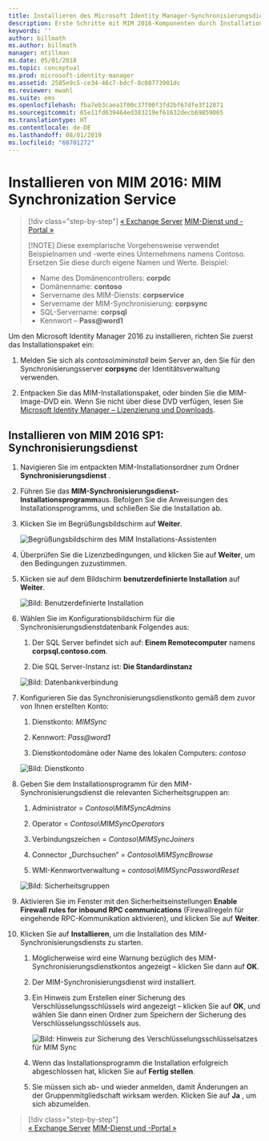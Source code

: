 ```yaml
---
title: Installieren des Microsoft Identity Manager-Synchronisierungsdiensts | Microsoft-Dokumentation
description: Erste Schritte mit MIM 2016-Komponenten durch Installation und Konfiguration von Synchronization Service
keywords: ''
author: billmath
ms.author: billmath
manager: mtillman
ms.date: 05/01/2018
ms.topic: conceptual
ms.prod: microsoft-identity-manager
ms.assetid: 2585e9c5-ce34-46c7-bdcf-8c08773901dc
ms.reviewer: mwahl
ms.suite: ems
ms.openlocfilehash: fba7eb3caea1f00c37f00f3fd2bf67dfe3f12871
ms.sourcegitcommit: 65e11fd639464ed383219ef61632decb69859065
ms.translationtype: HT
ms.contentlocale: de-DE
ms.lasthandoff: 08/01/2019
ms.locfileid: "68701272"
---
```

# <a name="install-mim-2016-mim-synchronization-service"></a>Installieren von MIM 2016: MIM Synchronization Service

> [!div class="step-by-step"]
> [« Exchange Server](prepare-server-exchange.md)
> [MIM-Dienst und -Portal »](install-mim-service-portal.md)
> 
> [!NOTE]
> Diese exemplarische Vorgehensweise verwendet Beispielnamen und -werte eines Unternehmens namens Contoso. Ersetzen Sie diese durch eigene Namen und Werte. Beispiel:
> - Name des Domänencontrollers: **corpdc**
> - Domänenname: **contoso**
> - Servername des MIM-Diensts: **corpservice**
> - Servername der MIM-Synchronisierung: **corpsync**
> - SQL-Servername: **corpsql**
> - Kennwort – <strong>Pass@word1</strong>

Um den Microsoft Identity Manager 2016 zu installieren, richten Sie zuerst das Installationspaket ein:

1. Melden Sie sich als *contoso\miminstall* beim Server an, den Sie für den Synchronisierungsserver **corpsync** der Identitätsverwaltung verwenden.

2. Entpacken Sie das MIM-Installationspaket, oder binden Sie die MIM-Image-DVD ein.  Wenn Sie nicht über diese DVD verfügen, lesen Sie [Microsoft Identity Manager – Lizenzierung und Downloads](microsoft-identity-manager-licensing.md).

## <a name="install-mim-2016-sp1-synchronization-service"></a>Installieren von MIM 2016 SP1: Synchronisierungsdienst

1. Navigieren Sie im entpackten MIM-Installationsordner zum Ordner **Synchronisierungsdienst** .

2. Führen Sie das **MIM-Synchronisierungsdienst-Installationsprogramm**aus. Befolgen Sie die Anweisungen des Installationsprogramms, und schließen Sie die Installation ab.

3. Klicken Sie im Begrüßungsbildschirm auf **Weiter**.

    ![Begrüßungsbildschirm des MIM Installations-Assistenten](media/install-mim-sync/MIM_Install1.png)

4. Überprüfen Sie die Lizenzbedingungen, und klicken Sie auf **Weiter**, um den Bedingungen zuzustimmen.

5. Klicken sie auf dem Bildschirm **benutzerdefinierte Installation** auf **Weiter**.

    ![Bild: Benutzerdefinierte Installation](media/install-mim-sync/MIM_Install2.png)

6. Wählen Sie im Konfigurationsbildschirm für die Synchronisierungsdienstdatenbank Folgendes aus:

   1.  Der SQL Server befindet sich auf: **Einem Remotecomputer** namens **corpsql.contoso.com**.

   2.  Die SQL Server-Instanz ist: **Die Standardinstanz**

   ![Bild: Datenbankverbindung](media/install-mim-sync/MIM_Install3.png)

7. Konfigurieren Sie das Synchronisierungsdienstkonto gemäß dem zuvor von Ihnen erstellten Konto:

   1. Dienstkonto: *MIMSync*

   2. Kennwort: <em>Pass@word1</em>

   3. Dienstkontodomäne oder Name des lokalen Computers: *contoso*

   ![Bild: Dienstkonto](media/install-mim-sync/MIM_Install4.png)

8. Geben Sie dem Installationsprogramm für den MIM-Synchronisierungsdienst die relevanten Sicherheitsgruppen an:

   1. Administrator = *Contoso\MIMSyncAdmins*

   2. Operator = *Contoso\MIMSyncOperators*

   3. Verbindungszeichen = *Contoso\MIMSyncJoiners*

   4. Connector „Durchsuchen“ = *Contoso\MIMSyncBrowse*

   5. WMI-Kennwortverwaltung = *contoso\MIMSyncPasswordReset*

   ![Bild: Sicherheitsgruppen](media/install-mim-sync/MIM_Install5.png)

9. Aktivieren Sie im Fenster mit den Sicherheitseinstellungen **Enable Firewall rules for inbound RPC communications** (Firewallregeln für eingehende RPC-Kommunikation aktivieren), und klicken Sie auf **Weiter**.

10. Klicken Sie auf **Installieren**, um die Installation des MIM-Synchronisierungsdiensts zu starten.

    1. Möglicherweise wird eine Warnung bezüglich des MIM-Synchronisierungsdienstkontos angezeigt – klicken Sie dann auf **OK**.

    2. Der MIM-Synchronisierungsdienst wird installiert.

    3. Ein Hinweis zum Erstellen einer Sicherung des Verschlüsselungsschlüssels wird angezeigt – klicken Sie auf **OK**, und wählen Sie dann einen Ordner zum Speichern der Sicherung des Verschlüsselungsschlüssels aus.

        ![Bild: Hinweis zur Sicherung des Verschlüsselungsschlüsselsatzes für MIM Sync](media/MIM-Install7.png)

    4. Wenn das Installationsprogramm die Installation erfolgreich abgeschlossen hat, klicken Sie auf **Fertig stellen**.

    5. Sie müssen sich ab- und wieder anmelden, damit Änderungen an der Gruppenmitgliedschaft wirksam werden. Klicken Sie auf **Ja** , um sich abzumelden.

> [!div class="step-by-step"]  
> [« Exchange Server](prepare-server-exchange.md)
> [MIM-Dienst und -Portal »](install-mim-service-portal.md)
